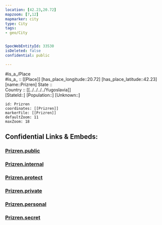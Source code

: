 ```yaml
---
location: [42.23,20.72] 
mapzoom: [7,12] 
mapmarker: city 
type: City
tags:
- geo/City


SpocWebEntityId: 33530
isDeleted: false
confidential: public

---
```

#is_a_/Place  
#is_a_ :: [[Place]] 
[has_place_longitude::20.72] 
[has_place_latitude::42.23] 
[name::Prizren] 
State ::  
Country :: [[../../../../Yugoslavia]]  
[StateId::] 
[Population::] 
[Unknown::] 


```leaflet
id: Prizren
coordinates: [[Prizren]] 
markerFile: [[Prizren]] 
defaultZoom: 11 
maxZoom: 18
```


## Confidential Links & Embeds: 

### [Prizren.public](/_public/\Earth\Continent\Europe\Europe~South\Kosovo\districts~Kosovo\Prizren\counties~Prizren\Prizren-county\CityPrizren.public.md) 

### [Prizren.internal](/_internal/\Earth\Continent\Europe\Europe~South\Kosovo\districts~Kosovo\Prizren\counties~Prizren\Prizren-county\CityPrizren.internal.md) 

### [Prizren.protect](/_protect/\Earth\Continent\Europe\Europe~South\Kosovo\districts~Kosovo\Prizren\counties~Prizren\Prizren-county\CityPrizren.protect.md) 

### [Prizren.private](/_private/\Earth\Continent\Europe\Europe~South\Kosovo\districts~Kosovo\Prizren\counties~Prizren\Prizren-county\CityPrizren.private.md) 

### [Prizren.personal](/_personal/\Earth\Continent\Europe\Europe~South\Kosovo\districts~Kosovo\Prizren\counties~Prizren\Prizren-county\CityPrizren.personal.md) 

### [Prizren.secret](/_secret/\Earth\Continent\Europe\Europe~South\Kosovo\districts~Kosovo\Prizren\counties~Prizren\Prizren-county\CityPrizren.secret.md)

